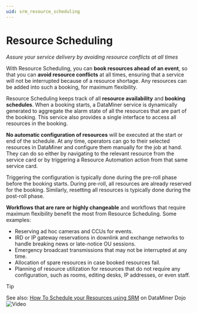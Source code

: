 ```yaml
---
uid: srm_resource_scheduling
---
```


# Resource Scheduling

*Assure your service delivery by avoiding resource conflicts at all times*

With Resource Scheduling, you can **book resources ahead of an event**, so that you can **avoid resource conflicts** at all times, ensuring that a service will not be interrupted because of a resource shortage. Any resources can be added into such a booking, for maximum flexibility.

Resource Scheduling keeps track of all **resource availability** and **booking schedules**. When a booking starts, a DataMiner service is dynamically generated to aggregate the alarm state of all the resources that are part of the booking. This service also provides a single interface to access all resources in the booking.

**No automatic configuration of resources** will be executed at the start or end of the schedule. At any time, operators can go to their selected resources in DataMiner and configure them manually for the job at hand. They can do so either by navigating to the relevant resource from the service card or by triggering a Resource Automation action from that same service card.

Triggering the configuration is typically done during the pre-roll phase before the booking starts. During pre-roll, all resources are already reserved for the booking. Similarly, resetting all resources is typically done during the post-roll phase.

**Workflows that are rare or highly changeable** and workflows that require maximum flexibility benefit the most from Resource Scheduling. Some examples:

- Reserving ad hoc cameras and CCUs for events.
- IRD or IP gateway reservations in downlink and exchange networks to handle breaking news or late-notice OU sessions.
- Emergency broadcast transmissions that may not be interrupted at any time.
- Allocation of spare resources in case booked resources fail.
- Planning of resource utilization for resources that do not require any configuration, such as rooms, editing desks, IP addresses, or even staff.

> [!TIP]
> See also: [How To Schedule your Resources using SRM](https://community.dataminer.services/video/how-to-schedule-your-resources-using-srm/) on DataMiner Dojo ![Video](~/user-guide/images/video_Duo.png)
